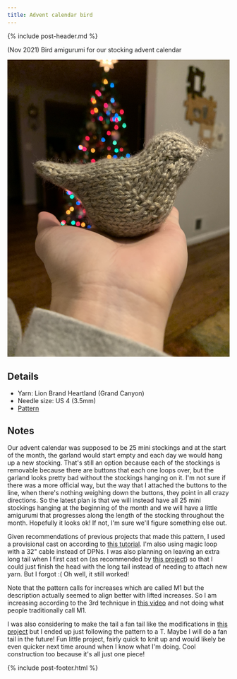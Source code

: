 ```yaml
---
title: Advent calendar bird
---
```


{% include post-header.md %}

(Nov 2021) Bird amigurumi for our stocking advent calendar

<img src="media/bird.jpg" style="max-width: 100%" />

## Details
- Yarn: Lion Brand Heartland (Grand Canyon) 
- Needle size: US 4 (3.5mm)
- [Pattern](https://www.ravelry.com/patterns/library/bluebird-of-happiness-4)

## Notes

Our advent calendar was supposed to be 25 mini stockings and at the start of the month, the garland would start empty and each day we would hang up a new stocking. That's still an option because each of the stockings is removable because there are buttons that each one loops over, but the garland looks pretty bad without the stockings hanging on it. I'm not sure if there was a more official way, but the way that I attached the buttons to the line, when there's nothing weighing down the buttons, they point in all crazy directions. So the latest plan is that we will instead have all 25 mini stockings hanging at the beginning of the month and we will have a little amigurumi that progresses along the length of the stocking throughout the month. Hopefully it looks ok! If not, I'm sure we'll figure something else out. 

Given recommendations of previous projects that made this pattern, I used a provisional cast on according to [this tutorial](https://www.youtube.com/watch?v=3OGG0AiJ3XE&t=2s). I'm also using magic loop with a 32" cable instead of DPNs. I was also planning on leaving an extra long tail when I first cast on (as recommended by [this project](https://www.ravelry.com/projects/tovella1/bluebird-of-happiness)) so that I could just finish the head with the long tail instead of needing to attach new yarn. But I forgot :( Oh well, it still worked! 

Note that the pattern calls for increases which are called M1 but the description actually seemed to align better with lifted increases. So I am increasing according to the 3rd technique in [this video](https://www.youtube.com/watch?v=oywVAE3cJ5Y&t=315s) and not doing what people traditionally call M1. 

I was also considering to make the tail a fan tail like the modifications in [this project](https://www.ravelry.com/projects/aliciawr/bluebird-of-happiness-4) but I ended up just following the pattern to a T. Maybe I will do a fan tail in the future! Fun little project, fairly quick to knit up and would likely be even quicker next time around when I know what I'm doing. Cool construction too because it's all just one piece! 

{% include post-footer.html %}
